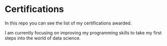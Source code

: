 # Certifications
In this repo you can see the list of my certifications awarded. 

I am currently focusing on improving my programming skills to take my first steps into the world of data science.
